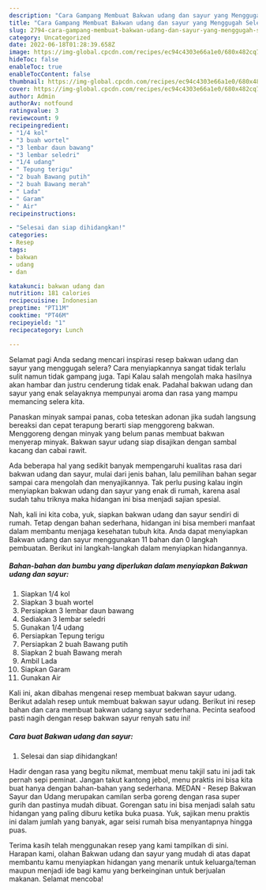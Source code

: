 ```yaml
---
description: "Cara Gampang Membuat Bakwan udang dan sayur yang Menggugah Selera, Buat Buka Puasa Bikin Ngiler"
title: "Cara Gampang Membuat Bakwan udang dan sayur yang Menggugah Selera, Buat Buka Puasa Bikin Ngiler"
slug: 2794-cara-gampang-membuat-bakwan-udang-dan-sayur-yang-menggugah-selera-buat-buka-puasa-bikin-ngiler
category: Uncategorized
date: 2022-06-18T01:28:39.658Z
image: https://img-global.cpcdn.com/recipes/ec94c4303e66a1e0/680x482cq70/bakwan-udang-dan-sayur-foto-resep-utama.jpg
hideToc: false
enableToc: true
enableTocContent: false
thumbnail: https://img-global.cpcdn.com/recipes/ec94c4303e66a1e0/680x482cq70/bakwan-udang-dan-sayur-foto-resep-utama.jpg
cover: https://img-global.cpcdn.com/recipes/ec94c4303e66a1e0/680x482cq70/bakwan-udang-dan-sayur-foto-resep-utama.jpg
author: Admin
authorAv: notfound
ratingvalue: 3
reviewcount: 9
recipeingredient:
- "1/4 kol"
- "3 buah wortel"
- "3 lembar daun bawang"
- "3 lembar seledri"
- "1/4 udang"
- " Tepung terigu"
- "2 buah Bawang putih"
- "2 buah Bawang merah"
- " Lada"
- " Garam"
- " Air"
recipeinstructions:

- "Selesai dan siap dihidangkan!"
categories:
- Resep
tags:
- bakwan
- udang
- dan

katakunci: bakwan udang dan 
nutrition: 181 calories
recipecuisine: Indonesian
preptime: "PT11M"
cooktime: "PT46M"
recipeyield: "1"
recipecategory: Lunch

---
```



Selamat pagi Anda sedang mencari inspirasi resep bakwan udang dan sayur yang menggugah selera? Cara menyiapkannya sangat tidak terlalu sulit namun tidak gampang juga. Tapi Kalau salah mengolah maka hasilnya akan hambar dan justru cenderung tidak enak. Padahal bakwan udang dan sayur yang enak selayaknya mempunyai aroma dan rasa yang mampu memancing selera kita.


Panaskan minyak sampai panas, coba teteskan adonan jika sudah langsung bereaksi dan cepat terapung berarti siap menggoreng bakwan. Menggoreng dengan minyak yang belum panas membuat bakwan menyerap minyak. Bakwan sayur udang siap disajikan dengan sambal kacang dan cabai rawit.

Ada beberapa hal yang sedikit banyak mempengaruhi kualitas rasa dari bakwan udang dan sayur, mulai dari jenis bahan, lalu pemilihan bahan segar sampai cara mengolah dan menyajikannya. Tak perlu pusing kalau ingin menyiapkan bakwan udang dan sayur yang enak di rumah, karena asal sudah tahu triknya maka hidangan ini bisa menjadi sajian spesial.


Nah, kali ini kita coba, yuk, siapkan bakwan udang dan sayur sendiri di rumah. Tetap dengan bahan sederhana, hidangan ini bisa memberi manfaat dalam membantu menjaga kesehatan tubuh kita. Anda dapat menyiapkan Bakwan udang dan sayur menggunakan 11 bahan dan 0 langkah pembuatan. Berikut ini langkah-langkah dalam menyiapkan hidangannya.

<!--inarticleads1-->

##### Bahan-bahan dan bumbu yang diperlukan dalam menyiapkan Bakwan udang dan sayur:

1. Siapkan 1/4 kol
1. Siapkan 3 buah wortel
1. Persiapkan 3 lembar daun bawang
1. Sediakan 3 lembar seledri
1. Gunakan 1/4 udang
1. Persiapkan  Tepung terigu
1. Persiapkan 2 buah Bawang putih
1. Siapkan 2 buah Bawang merah
1. Ambil  Lada
1. Siapkan  Garam
1. Gunakan  Air


Kali ini, akan dibahas mengenai resep membuat bakwan sayur udang. Berikut adalah resep untuk membuat bakwan sayur udang. Berikut ini resep bahan dan cara membuat bakwan udang sayur sederhana. Pecinta seafood pasti nagih dengan resep bakwan sayur renyah satu ini! 

<!--inarticleads2-->

##### Cara buat Bakwan udang dan sayur:


1. Selesai dan siap dihidangkan!

Hadir dengan rasa yang begitu nikmat, membuat menu takjil satu ini jadi tak pernah sepi peminat. Jangan takut kantong jebol, menu praktis ini bisa kita buat hanya dengan bahan-bahan yang sederhana. MEDAN - Resep Bakwan Sayur dan Udang merupakan camilan serba goreng dengan rasa super gurih dan pastinya mudah dibuat. Gorengan satu ini bisa menjadi salah satu hidangan yang paling diburu ketika buka puasa. Yuk, sajikan menu praktis ini dalam jumlah yang banyak, agar seisi rumah bisa menyantapnya hingga puas. 

Terima kasih telah menggunakan resep yang kami tampilkan di sini. Harapan kami, olahan Bakwan udang dan sayur yang mudah di atas dapat membantu kamu menyiapkan hidangan yang menarik untuk keluarga/teman maupun menjadi ide bagi kamu yang berkeinginan untuk berjualan makanan. Selamat mencoba!
